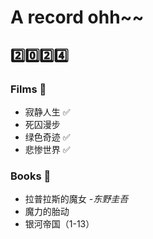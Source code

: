 # A record ohh~~
## :two::zero::two::four:
### Films :movie_camera:
- 寂静人生 :white_check_mark:
- 死囚漫步 
- 绿色奇迹 :white_check_mark:
- 悲惨世界 :white_check_mark:
### Books :book:
- 拉普拉斯的魔女 *-东野圭吾*
- 魔力的胎动
- 银河帝国（1-13）

